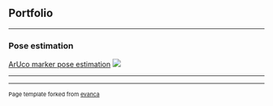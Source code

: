 ## Portfolio

---

### Pose estimation

[ArUco marker pose estimation](https://github.com/sergiogtorres/ArUco_tracker)
<img src="images/dummy_thumbnail.jpg?raw=true"/>

---





---
<p style="font-size:11px">Page template forked from <a href="https://github.com/evanca/quick-portfolio">evanca</a></p>
<!-- Remove above link if you don't want to attibute -->
